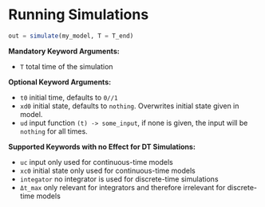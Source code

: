 # Running Simulations

```julia
out = simulate(my_model, T = T_end)
```

__Mandatory Keyword Arguments:__

* `T` total time of the simulation

__Optional Keyword Arguments:__

* `t0` initial time, defaults to `0//1`
* `xd0` initial state, defaults to `nothing`. Overwrites initial state given in model.
* `ud` input function  `(t) -> some_input`, if none is given, the input will be `nothing` for all times.

__Supported Keywords with no Effect for DT Simulations:__

* `uc` input only used for continuous-time models
* `xc0` initial state only used for continuous-time models
* `integator` no integrator is used for discrete-time simulations
* `Δt_max` only relevant for integrators and therefore irrelevant for discrete-time models
